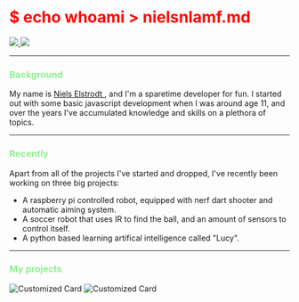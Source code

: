 # <span style="color:red">$ echo whoami > nielsnlamf.md </span>

<a href="https://t.me/nielsnlamf">
<img src="https://img.shields.io/badge/Telegram-2CA5E0?style=for-the-badge&logo=telegram&logoColor=white" href="nielselstrodt.nl">
</a>
<a href="https://discordapp.com/users/182452405764358144">
<img src="https://img.shields.io/badge/Discord-7289DA?style=for-the-badge&logo=discord&logoColor=white">
</a>

---

### <span style="color:lightgreen"> Background </span>
My name is [ Niels Elstrodt ](https://nielselstrodt.nl), and I'm a sparetime developer for fun.
I started out with some basic javascript development when I was around age 11, and over the years I've accumulated knowledge and skills on a plethora of topics.


 ---


### <span style="color:lightgreen"> Recently </span>
Apart from all of the projects I've started and dropped, I've recently been working on three big projects:

* A raspberry pi controlled robot, equipped with nerf dart shooter and automatic aiming system.
* A soccer robot that uses IR to find the ball, and an amount of sensors to control itself.
* A python based learning artifical intelligence called "Lucy".

---

### <span style="color:lightgreen"> My projects </span>
![Customized Card](https://github-readme-stats.vercel.app/api/pin?username=anuraghazra&repo=github-readme-stats&title_color=fff&icon_color=f9f9f9&text_color=9f9f9f&bg_color=151515)
![Customized Card](https://github-readme-stats.vercel.app/api/pin?username=anuraghazra&repo=github-readme-stats&title_color=fff&icon_color=f9f9f9&text_color=9f9f9f&bg_color=151515)

